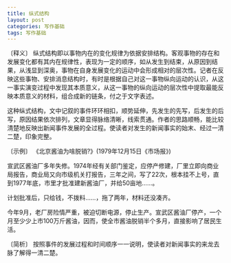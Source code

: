 ```yaml
---
title: 纵式结构
layout: post
categories: 写作基础
tags: 写作基础
---
```


〔释义〕 纵式结构即以事物内在的变化规律为依据安排结构。客观事物的存在和发展变化都有其内在规律性，表现为一定的顺序，如从发生到结束，从原因到结果，从浅显到深奥，事物在自身发展变化的运动中会形成相对的层次性。记者在反映这些事物、安排消息结构时，有时是根据自己对这一事物纵向运动的认识，从这一事实演变过程中发现其本质意义，从这一事物的纵向运动的层次性中提取最能反映本质意义的材料，组合成新的链条，付之于文字表述。

这种纵式结构，文中记叙的事件环环相扣，顺势延伸，先发生的先写，后发生的后写，原因结果依次排列，文章显得脉络清晰，线索贯通。作者的思路顺畅，能比较清楚地反映出新闻事件发展的全过程。使读者对发生的新闻事实的始末、经过一清二楚，印象完整。

〔示例〕 《北京酱油为啥脱销?》(1979年12月15日《市场报》)

宣武区酱油厂多年失修。1974年经有关部门鉴定，应停产修建，厂里立即向商业局报告，商业局又向市级机关打报告，三年之间，写了22次，根本挂不上号，直到1977年底，市里才批准建新酱油厂，并给50亩地……。

计划批准后，只给钱，不拨料……，拖了两年，材料还没凑齐。

今年9月，老厂房险情严重，被迫切断电源，停止生产。宣武区酱油厂停产，一个月至少少上市100万斤酱油，因而，使全市酱油脱销半个多月，直接影响了居民生活。

〔简析〕 按照事件的发展过程和时间顺序一一说明，使读者对新闻事实的来龙去脉了解得一清二楚。 